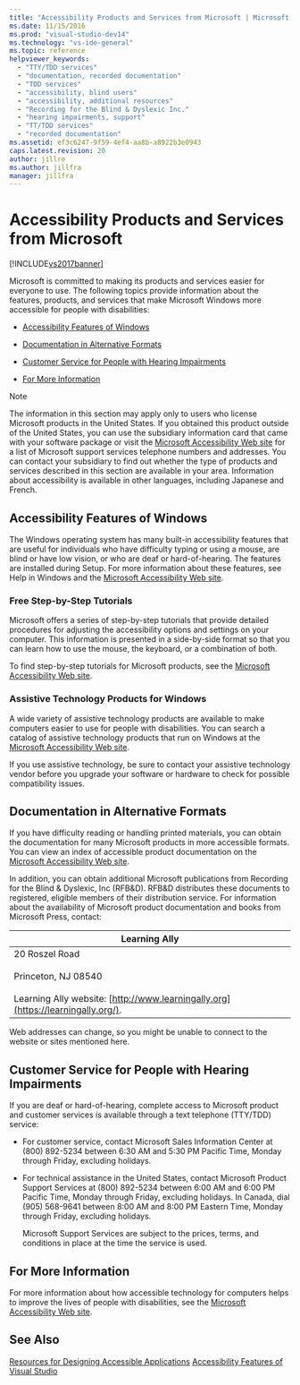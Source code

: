 ```yaml
---
title: "Accessibility Products and Services from Microsoft | Microsoft Docs"
ms.date: 11/15/2016
ms.prod: "visual-studio-dev14"
ms.technology: "vs-ide-general"
ms.topic: reference
helpviewer_keywords:
  - "TTY/TDD services"
  - "documentation, recorded documentation"
  - "TDD services"
  - "accessibility, blind users"
  - "accessibility, additional resources"
  - "Recording for the Blind & Dyslexic Inc."
  - "hearing impairments, support"
  - "TT/TDD services"
  - "recorded documentation"
ms.assetid: ef3c6247-9f59-4ef4-aa8b-a8922b3e0943
caps.latest.revision: 20
author: jillre
ms.author: jillfra
manager: jillfra
---
```

# Accessibility Products and Services from Microsoft
[!INCLUDE[vs2017banner](../../includes/vs2017banner.md)]

Microsoft is committed to making its products and services easier for everyone to use. The following topics provide information about the features, products, and services that make Microsoft Windows more accessible for people with disabilities:

- [Accessibility Features of Windows](../../ide/reference/accessibility-products-and-services-from-microsoft.md#windows)

- [Documentation in Alternative Formats](../../ide/reference/accessibility-products-and-services-from-microsoft.md#altfortmats)

- [Customer Service for People with Hearing Impairments](../../ide/reference/accessibility-products-and-services-from-microsoft.md#hearing)

- [For More Information](../../ide/reference/accessibility-products-and-services-from-microsoft.md#moreinfo)

> [!NOTE]
> The information in this section may apply only to users who license Microsoft products in the United States. If you obtained this product outside of the United States, you can use the subsidiary information card that came with your software package or visit the [Microsoft Accessibility Web site](https://go.microsoft.com/fwlink/?LinkId=8431) for a list of Microsoft support services telephone numbers and addresses. You can contact your subsidiary to find out whether the type of products and services described in this section are available in your area. Information about accessibility is available in other languages, including Japanese and French.

## <a name="windows"></a> Accessibility Features of Windows
 The Windows operating system has many built-in accessibility features that are useful for individuals who have difficulty typing or using a mouse, are blind or have low vision, or who are deaf or hard-of-hearing. The features are installed during Setup. For more information about these features, see Help in Windows and the [Microsoft Accessibility Web site](https://go.microsoft.com/fwlink/?LinkId=8431).

### Free Step-by-Step Tutorials
 Microsoft offers a series of step-by-step tutorials that provide detailed procedures for adjusting the accessibility options and settings on your computer. This information is presented in a side-by-side format so that you can learn how to use the mouse, the keyboard, or a combination of both.

 To find step-by-step tutorials for Microsoft products, see the [Microsoft Accessibility Web site](https://go.microsoft.com/fwlink/?LinkId=8431).

### Assistive Technology Products for Windows
 A wide variety of assistive technology products are available to make computers easier to use for people with disabilities. You can search a catalog of assistive technology products that run on Windows at the [Microsoft Accessibility Web site](https://go.microsoft.com/fwlink/?LinkId=8431).

 If you use assistive technology, be sure to contact your assistive technology vendor before you upgrade your software or hardware to check for possible compatibility issues.

## <a name="altfortmats"></a> Documentation in Alternative Formats
 If you have difficulty reading or handling printed materials, you can obtain the documentation for many Microsoft products in more accessible formats. You can view an index of accessible product documentation on the [Microsoft Accessibility Web site](https://go.microsoft.com/fwlink/?LinkId=8431).

 In addition, you can obtain additional Microsoft publications from Recording for the Blind & Dyslexic, Inc (RFB&D). RFB&D distributes these documents to registered, eligible members of their distribution service. For information about the availability of Microsoft product documentation and books from Microsoft Press, contact:

|Learning Ally|
|----------------------------------------------|
|20 Roszel Road<br /><br /> Princeton, NJ 08540<br /><br /> Learning Ally website: [http://www.learningally.org](https://learningally.org/).|

 Web addresses can change, so you might be unable to connect to the website or sites mentioned here.

## <a name="hearing"></a> Customer Service for People with Hearing Impairments
 If you are deaf or hard-of-hearing, complete access to Microsoft product and customer services is available through a text telephone (TTY/TDD) service:

- For customer service, contact Microsoft Sales Information Center at (800) 892-5234 between 6:30 AM and 5:30 PM Pacific Time, Monday through Friday, excluding holidays.

- For technical assistance in the United States, contact Microsoft Product Support Services at (800) 892-5234 between 6:00 AM and 6:00 PM Pacific Time, Monday through Friday, excluding holidays. In Canada, dial (905) 568-9641 between 8:00 AM and 8:00 PM Eastern Time, Monday through Friday, excluding holidays.

  Microsoft Support Services are subject to the prices, terms, and conditions in place at the time the service is used.

## <a name="moreinfo"></a> For More Information
 For more information about how accessible technology for computers helps to improve the lives of people with disabilities, see the [Microsoft Accessibility Web site](https://go.microsoft.com/fwlink/?LinkId=8431).

## See Also
 [Resources for Designing Accessible Applications](../../ide/reference/resources-for-designing-accessible-applications.md)
 [Accessibility Features of Visual Studio](../../ide/reference/accessibility-features-of-visual-studio.md)
